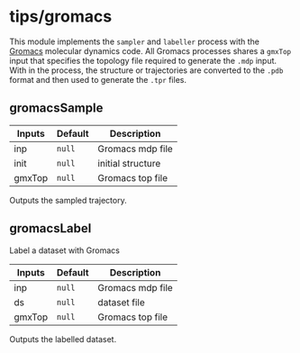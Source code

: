 # tips/gromacs

This module implements the `sampler` and `labeller` process with the
[Gromacs](https://www.gromacs.org/) molecular dynamics code. All Gromacs
processes shares a `gmxTop` input that specifies the topology file required to
generate the `.mdp` input. With in the process, the structure or trajectories
are converted to the `.pdb` format and then used to generate the `.tpr` files.

## gromacsSample

| Inputs | Default | Description |
|--------|---------|-------------------|
| inp    | `null`  | Gromacs mdp file  |
| init   | `null`  | initial structure |
| gmxTop | `null`  | Gromacs top file |

Outputs the sampled trajectory.

## gromacsLabel
Label a dataset with Gromacs

| Inputs | Default | Description      |
|--------|---------|------------------|
| inp    | `null`  | Gromacs mdp file |
| ds     | `null`  | dataset file     |
| gmxTop | `null`  | Gromacs top file |

Outputs the labelled dataset.
